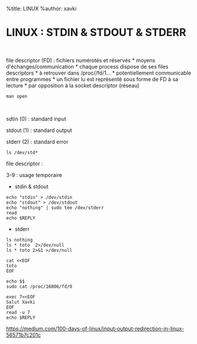 %title: LINUX
%author: xavki


# LINUX : STDIN & STDOUT & STDERR


<br>

file descriptor (FD) : fichiers numérotés et réservés
		* moyens d'échanges/communication
		* chaque process dispose de ses files descriptors
		* à retrouver dans /proc/<pid>/fd/1...
		* potentiellement communicable entre programmes
		* un fichier lu est représenté sous forme de FD à sa lecture
		* par opposition à la socket descriptor (réseau)

```
man open
```

<br>

sdtin (0) : standard input

stdout (1) : standard output

stderr (2) : standard error

```
ls /dev/std*
```


file descriptor :

3-9 : usage temporaire


* stdin & stdout

```
echo "stdin" > /dev/stdin
echo "stdout" > /dev/stdout
echo "nothing" | sudo tee /dev/stderr
read
echo $REPLY
```

* stderr

```
ls nothing
ls * toto  2>/dev/null
ls * toto 2>&1 >/dev/null
```

```
cat <<EOF 
toto
EOF
```

```
echo $$
sudo cat /proc/16806/fd/0
```

```
exec 7<<EOF
Salut Xavki
EOF
read -u 7
echo $REPLY
```


https://medium.com/100-days-of-linux/input-output-redirection-in-linux-56571b7c201c
